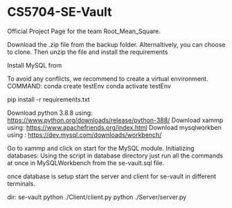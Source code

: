 # CS5704-SE-Vault
Official Project Page for the team Root_Mean_Square.

Download the .zip file from the backup folder. Alternaltively, you can choose to clone. Then unzip the file and install the requirements 


Install MySQL from 


To avoid any conflicts, we recommend to create a virtual environment.
COMMAND: conda create testEnv
conda activate testEnv

pip install -r requirements.txt

Download python 3.8.8 using: https://www.python.org/downloads/release/python-388/
Download xammp using: https://www.apachefriends.org/index.html 
Download mysqlworkben using : https://dev.mysql.com/downloads/workbench/

Go to xammp and click on start for the MySQL module.
Initializing databases:
Using the script in database directory just run all the commands at once in MySQLWorkbench from the se-vault.sql file.


once database is setup start the server and client for se-vault in different terminals.

dir: se-vault
python ./Client/client.py
python ./Server/server.py

